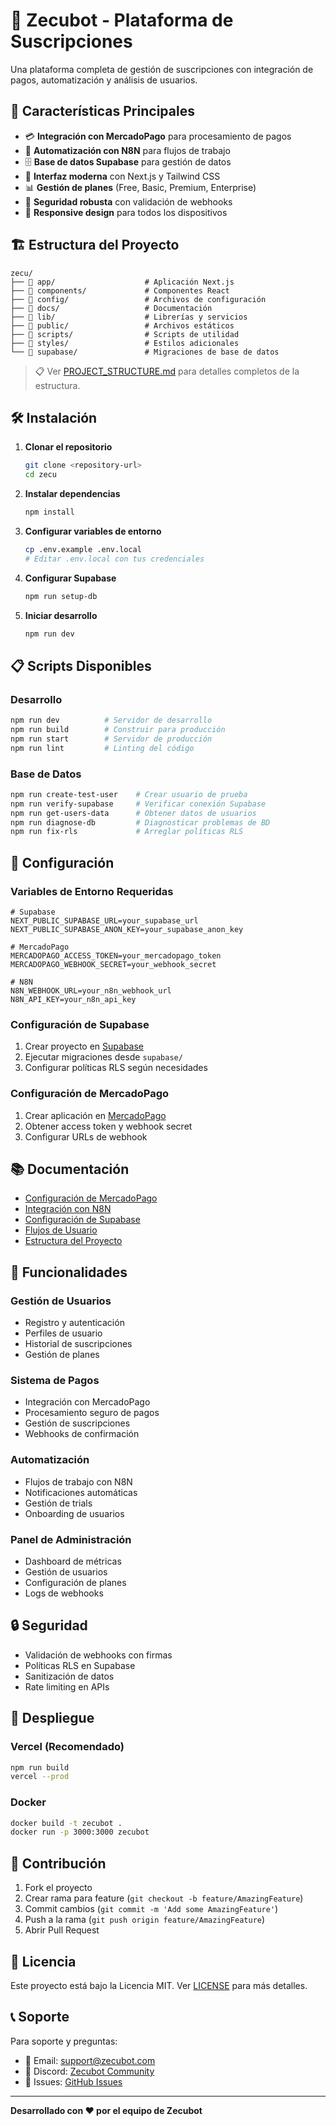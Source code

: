 # 🤖 Zecubot - Plataforma de Suscripciones

Una plataforma completa de gestión de suscripciones con integración de pagos, automatización y análisis de usuarios.

## 🚀 Características Principales

- 💳 **Integración con MercadoPago** para procesamiento de pagos
- 🔄 **Automatización con N8N** para flujos de trabajo
- 🗄️ **Base de datos Supabase** para gestión de datos
- 🎨 **Interfaz moderna** con Next.js y Tailwind CSS
- 📊 **Gestión de planes** (Free, Basic, Premium, Enterprise)
- 🔐 **Seguridad robusta** con validación de webhooks
- 📱 **Responsive design** para todos los dispositivos

## 🏗️ Estructura del Proyecto

```
zecu/
├── 📁 app/                    # Aplicación Next.js
├── 📁 components/             # Componentes React
├── 📁 config/                 # Archivos de configuración
├── 📁 docs/                   # Documentación
├── 📁 lib/                    # Librerías y servicios
├── 📁 public/                 # Archivos estáticos
├── 📁 scripts/                # Scripts de utilidad
├── 📁 styles/                 # Estilos adicionales
└── 📁 supabase/               # Migraciones de base de datos
```

> 📋 Ver [PROJECT_STRUCTURE.md](./PROJECT_STRUCTURE.md) para detalles completos de la estructura.

## 🛠️ Instalación

1. **Clonar el repositorio**
   ```bash
   git clone <repository-url>
   cd zecu
   ```

2. **Instalar dependencias**
   ```bash
   npm install
   ```

3. **Configurar variables de entorno**
   ```bash
   cp .env.example .env.local
   # Editar .env.local con tus credenciales
   ```

4. **Configurar Supabase**
   ```bash
   npm run setup-db
   ```

5. **Iniciar desarrollo**
   ```bash
   npm run dev
   ```

## 📋 Scripts Disponibles

### **Desarrollo**
```bash
npm run dev          # Servidor de desarrollo
npm run build        # Construir para producción
npm run start        # Servidor de producción
npm run lint         # Linting del código
```

### **Base de Datos**
```bash
npm run create-test-user    # Crear usuario de prueba
npm run verify-supabase     # Verificar conexión Supabase
npm run get-users-data      # Obtener datos de usuarios
npm run diagnose-db         # Diagnosticar problemas de BD
npm run fix-rls             # Arreglar políticas RLS
```

## 🔧 Configuración

### **Variables de Entorno Requeridas**

```env
# Supabase
NEXT_PUBLIC_SUPABASE_URL=your_supabase_url
NEXT_PUBLIC_SUPABASE_ANON_KEY=your_supabase_anon_key

# MercadoPago
MERCADOPAGO_ACCESS_TOKEN=your_mercadopago_token
MERCADOPAGO_WEBHOOK_SECRET=your_webhook_secret

# N8N
N8N_WEBHOOK_URL=your_n8n_webhook_url
N8N_API_KEY=your_n8n_api_key
```

### **Configuración de Supabase**

1. Crear proyecto en [Supabase](https://supabase.com)
2. Ejecutar migraciones desde `supabase/`
3. Configurar políticas RLS según necesidades

### **Configuración de MercadoPago**

1. Crear aplicación en [MercadoPago](https://mercadopago.com)
2. Obtener access token y webhook secret
3. Configurar URLs de webhook

## 📚 Documentación

- [Configuración de MercadoPago](./docs/MERCADOPAGO_SETUP.md)
- [Integración con N8N](./docs/N8N_INTEGRATION.md)
- [Configuración de Supabase](./docs/SUPABASE_SETUP.md)
- [Flujos de Usuario](./docs/USER_FLOWS_DIAGRAM.md)
- [Estructura del Proyecto](./PROJECT_STRUCTURE.md)

## 🎯 Funcionalidades

### **Gestión de Usuarios**
- Registro y autenticación
- Perfiles de usuario
- Historial de suscripciones
- Gestión de planes

### **Sistema de Pagos**
- Integración con MercadoPago
- Procesamiento seguro de pagos
- Gestión de suscripciones
- Webhooks de confirmación

### **Automatización**
- Flujos de trabajo con N8N
- Notificaciones automáticas
- Gestión de trials
- Onboarding de usuarios

### **Panel de Administración**
- Dashboard de métricas
- Gestión de usuarios
- Configuración de planes
- Logs de webhooks

## 🔒 Seguridad

- Validación de webhooks con firmas
- Políticas RLS en Supabase
- Sanitización de datos
- Rate limiting en APIs

## 🚀 Despliegue

### **Vercel (Recomendado)**
```bash
npm run build
vercel --prod
```

### **Docker**
```bash
docker build -t zecubot .
docker run -p 3000:3000 zecubot
```

## 🤝 Contribución

1. Fork el proyecto
2. Crear rama para feature (`git checkout -b feature/AmazingFeature`)
3. Commit cambios (`git commit -m 'Add some AmazingFeature'`)
4. Push a la rama (`git push origin feature/AmazingFeature`)
5. Abrir Pull Request

## 📄 Licencia

Este proyecto está bajo la Licencia MIT. Ver [LICENSE](LICENSE) para más detalles.

## 📞 Soporte

Para soporte y preguntas:
- 📧 Email: support@zecubot.com
- 📱 Discord: [Zecubot Community](https://discord.gg/zecubot)
- 🐛 Issues: [GitHub Issues](https://github.com/zecubot/zecu/issues)

---

**Desarrollado con ❤️ por el equipo de Zecubot**

